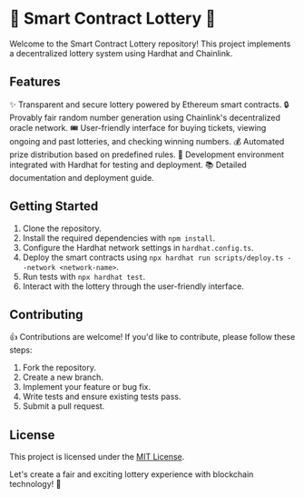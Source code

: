 # 🎰 Smart Contract Lottery 🎲

Welcome to the Smart Contract Lottery repository! This project implements a decentralized lottery system using Hardhat and Chainlink.

## Features

✨ Transparent and secure lottery powered by Ethereum smart contracts.
🔒 Provably fair random number generation using Chainlink's decentralized oracle network.
🎟️ User-friendly interface for buying tickets, viewing ongoing and past lotteries, and checking winning numbers.
💰 Automated prize distribution based on predefined rules.
🔧 Development environment integrated with Hardhat for testing and deployment.
📚 Detailed documentation and deployment guide.

## Getting Started

1. Clone the repository.
2. Install the required dependencies with `npm install`.
3. Configure the Hardhat network settings in `hardhat.config.ts`.
4. Deploy the smart contracts using `npx hardhat run scripts/deploy.ts --network <network-name>`.
5. Run tests with `npx hardhat test`.
6. Interact with the lottery through the user-friendly interface.

## Contributing

👍 Contributions are welcome! If you'd like to contribute, please follow these steps:

1. Fork the repository.
2. Create a new branch.
3. Implement your feature or bug fix.
4. Write tests and ensure existing tests pass.
5. Submit a pull request.

## License

This project is licensed under the [MIT License](LICENSE).

Let's create a fair and exciting lottery experience with blockchain technology! 🚀
